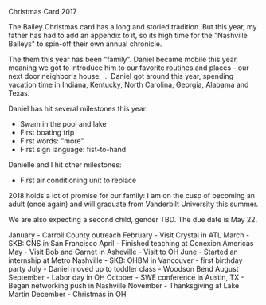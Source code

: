 Christmas Card 2017

The Bailey Christmas card has a long and storied tradition. But this year, my father has had to add an appendix to it, so its high time for the "Nashville Baileys" to spin-off their own annual chronicle. 

The them this year has been "family". Daniel became mobile this year, meaning we got to introduce him to our favorite routines and places - our next door neighbor's house, ... 
Daniel got around this year, spending vacation time in Indiana, Kentucky, North Carolina, Georgia, Alabama and Texas.

Daniel has hit several milestones this year: 
- Swam in the pool and lake
- First boating trip
- First words: "more"
- First sign language: fist-to-hand

Danielle and I hit other milestones: 
- First air conditioning unit to replace

2018 holds a lot of promise for our family:  I am on the cusp of becoming an adult (once again) and will graduate from Vanderbilt University this summer.

We are also expecting a second child, gender TBD. The due date is May 22.

January
	- Carroll County outreach
February
	- Visit Crystal in ATL
March
	- SKB: CNS in San Francisco
April
	- Finished teaching at Conexion Americas
May
	- Visit Bob and Garnet in Asheville
	- Visit to OH
June
	- Started an internship at Metro Nashville
	- SKB: OHBM in Vancouver
	- first birthday party
July
	- Daniel moved up to toddler class
	- Woodson Bend
August
September
	- Labor day in OH
October
	- SWE conference in Austin, TX
	- Began networking push in Nashville
November
	- Thanksgiving at Lake Martin
December
	- Christmas in OH
